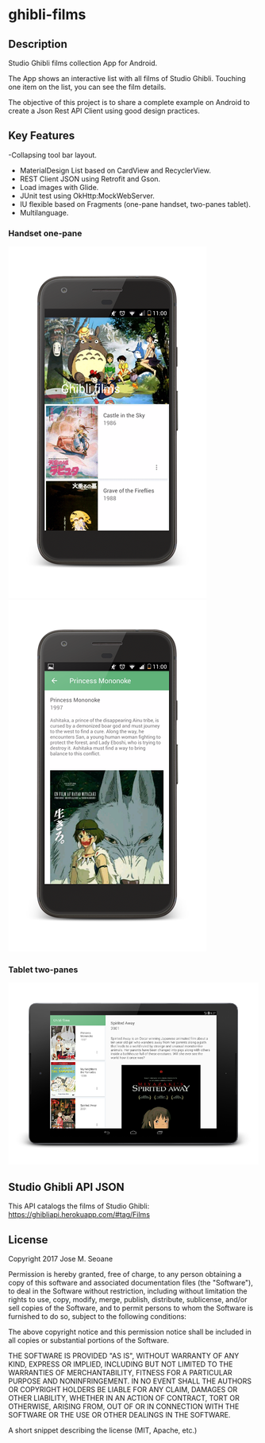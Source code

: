 # ghibli-films

## Description
Studio Ghibli films collection App for Android. 

The App shows an interactive list with all films of Studio Ghibli. 
Touching one item on the list, you can see the film details.

The objective of this project is to share a complete example on Android to create a Json Rest API Client using good design practices.

## Key Features
 -Collapsing tool bar layout.
- MaterialDesign List based on CardView and RecyclerView. 
- REST Client JSON using Retrofit and Gson.
- Load images with Glide.
- JUnit test using OkHttp:MockWebServer.
- IU flexible based on Fragments (one-pane handset, two-panes tablet).
- Multilanguage.

### Handset one-pane
![handset parent](https://github.com/txemasv/ghibli-films/blob/master/screenshot/handset01.png)
![hadset child](https://github.com/txemasv/ghibli-films/blob/master/screenshot/handset02.png)

### Tablet two-panes
![tablet](https://github.com/txemasv/ghibli-films/blob/master/screenshot/tablet.png)

## Studio Ghibli API JSON
This API catalogs the films of Studio Ghibli: https://ghibliapi.herokuapp.com/#tag/Films

## License
Copyright 2017 Jose M. Seoane

Permission is hereby granted, free of charge, to any person obtaining a copy of this software and associated documentation files (the "Software"), to deal in the Software without restriction, including without limitation the rights to use, copy, modify, merge, publish, distribute, sublicense, and/or sell copies of the Software, and to permit persons to whom the Software is furnished to do so, subject to the following conditions:

The above copyright notice and this permission notice shall be included in all copies or substantial portions of the Software.

THE SOFTWARE IS PROVIDED "AS IS", WITHOUT WARRANTY OF ANY KIND, EXPRESS OR IMPLIED, INCLUDING BUT NOT LIMITED TO THE WARRANTIES OF MERCHANTABILITY, FITNESS FOR A PARTICULAR PURPOSE AND NONINFRINGEMENT. IN NO EVENT SHALL THE AUTHORS OR COPYRIGHT HOLDERS BE LIABLE FOR ANY CLAIM, DAMAGES OR OTHER LIABILITY, WHETHER IN AN ACTION OF CONTRACT, TORT OR OTHERWISE, ARISING FROM, OUT OF OR IN CONNECTION WITH THE SOFTWARE OR THE USE OR OTHER DEALINGS IN THE SOFTWARE.

A short snippet describing the license (MIT, Apache, etc.)

